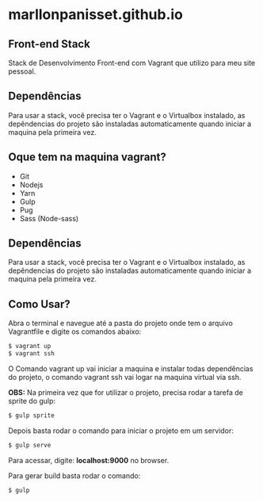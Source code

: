 # marllonpanisset.github.io

## Front-end Stack

Stack de Desenvolvimento Front-end com Vagrant que utilizo para meu site pessoal.

## Dependências
Para usar a stack, você precisa ter o Vagrant e o Virtualbox instalado, as depêndencias do projeto são instaladas automaticamente quando iniciar a maquina pela primeira vez.

## Oque tem na maquina vagrant?
- Git
- Nodejs
- Yarn
- Gulp
- Pug
- Sass (Node-sass)

## Dependências
Para usar a stack, você precisa ter o Vagrant e o Virtualbox instalado, as depêndencias do projeto são instaladas automaticamente quando iniciar a maquina pela primeira vez.

## Como Usar?
Abra o terminal e navegue até a pasta do projeto onde tem o arquivo Vagrantfile e digite os comandos abaixo:

```bash
$ vagrant up
$ vagrant ssh
```
O Comando vagrant up vai iniciar a maquina e instalar todas dependências do projeto, o comando vagrant ssh vai logar na maquina virtual via ssh.

**OBS:** Na primeira vez que for utilizar o projeto, precisa rodar a tarefa de sprite do gulp:

```bash
$ gulp sprite
```

Depois basta rodar o comando para iniciar o projeto em um servidor:

```bash
$ gulp serve
```

Para acessar, digite: **localhost:9000** no browser.

Para gerar build basta rodar o comando:

```bash
$ gulp
```
